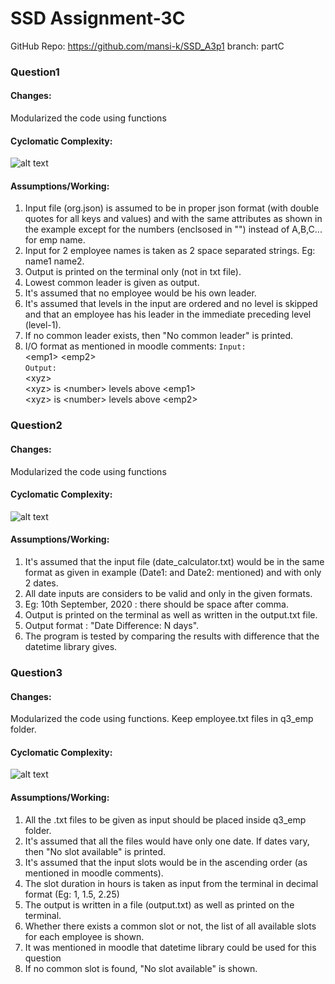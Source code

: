 # SSD Assignment-3C

GitHub Repo: https://github.com/mansi-k/SSD_A3p1
branch: partC

### Question1
#### Changes:
Modularized the code using functions
#### Cyclomatic Complexity:
![alt text](https://github.com/mansi-k/SSD_A3p1/blob/partC/q1tc.png)
#### Assumptions/Working:
1. Input file (org.json) is assumed to be in proper json format (with double quotes for all keys and values) and with the same attributes as shown in the example except for the numbers (enclsosed in "") instead of A,B,C... for emp name.
2. Input for 2 employee names is taken as 2 space separated strings. Eg: name1 name2.
3. Output is printed on the terminal only (not in txt file).
4. Lowest common leader is given as output.
5. It's assumed that no employee would be his own leader. 
6. It's assumed that levels in the input are ordered and no level is skipped and that an employee has his leader in the immediate preceding level (level-1).
7. If no common leader exists, then "No common leader" is printed.
8. I/O format as mentioned in moodle comments:
`Input:`  
\<emp1\> \<emp2\>  
`Output:`  
\<xyz\>  
\<xyz\> is \<number\> levels above \<emp1\>  
\<xyz\> is \<number\> levels above \<emp2\>

### Question2
#### Changes:
Modularized the code using functions
#### Cyclomatic Complexity:
![alt text](https://github.com/mansi-k/SSD_A3p1/blob/partC/q2tc.png)
#### Assumptions/Working:
1. It's assumed that the input file (date_calculator.txt) would be in the same format as given in example (Date1: and Date2: mentioned) and with only 2 dates.
2. All date inputs are considers to be valid and only in the given formats.
3. Eg: 10th September, 2020 : there should be space after comma.
4. Output is printed on the terminal as well as written in the output.txt file.
5. Output format : "Date Difference: N days".
6. The program is tested by comparing the results with difference that the datetime library gives.


### Question3
#### Changes:
Modularized the code using functions. Keep employee.txt files in q3_emp folder.
#### Cyclomatic Complexity:
![alt text](https://github.com/mansi-k/SSD_A3p1/blob/partC/q3tc.png)
#### Assumptions/Working:
1. All the .txt files to be given as input should be placed inside q3_emp folder.
2. It's assumed that all the files would have only one date. If dates vary, then "No slot available" is printed.
3. It's assumed that the input slots would be in the ascending order (as mentioned in moodle comments).
4. The slot duration in hours is taken as input from the terminal in decimal format (Eg: 1, 1.5, 2.25)
5. The output is written in a file (output.txt) as well as printed on the terminal.
6. Whether there exists a common slot or not, the list of all available slots for each employee is shown.
7. It was mentioned in moodle that datetime library could be used for this question
8. If no common slot is found, "No slot available" is shown.

